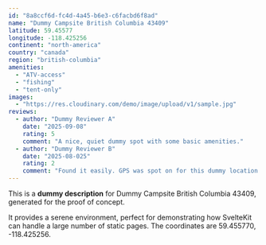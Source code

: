 ```yaml
---
id: "8a8ccf6d-fc4d-4a45-b6e3-c6facbd6f8ad"
name: "Dummy Campsite British Columbia 43409"
latitude: 59.45577
longitude: -118.425256
continent: "north-america"
country: "canada"
region: "british-columbia"
amenities:
  - "ATV-access"
  - "fishing"
  - "tent-only"
images:
  - "https://res.cloudinary.com/demo/image/upload/v1/sample.jpg"
reviews:
  - author: "Dummy Reviewer A"
    date: "2025-09-08"
    rating: 5
    comment: "A nice, quiet dummy spot with some basic amenities."
  - author: "Dummy Reviewer B"
    date: "2025-08-025"
    rating: 2
    comment: "Found it easily. GPS was spot on for this dummy location."
---
```


This is a **dummy description** for Dummy Campsite British Columbia 43409, generated for the proof of concept.

It provides a serene environment, perfect for demonstrating how SvelteKit can handle a large number of static pages. The coordinates are 59.455770, -118.425256.
